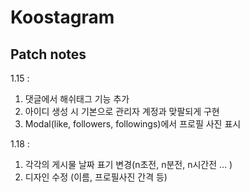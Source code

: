 # Koostagram


## Patch notes
1.15 : 
  1) 댓글에서 해쉬태그 기능 추가
  2) 아이디 생성 시 기본으로 관리자 계정과 맞팔되게 구현 
  3) Modal(like, followers, followings)에서 프로필 사진 표시
  
1.18 : 
  1) 각각의 게시물 날짜 표기 변경(n초전, n분전, n시간전 ... )
  2) 디자인 수정 (이름, 프로필사진 간격 등)
  
  
